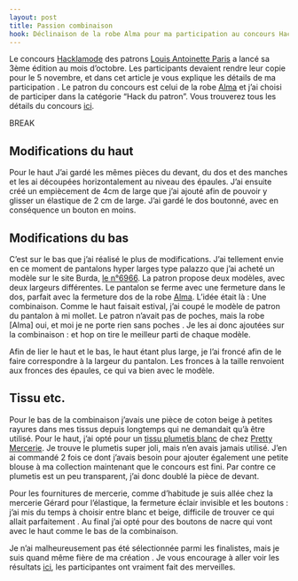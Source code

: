 ```yaml
---
layout: post
title: Passion combinaison
hook: Déclinaison de la robe Alma pour ma participation au concours Hacklamode
---
```


Le concours [Hacklamode][1] des patrons [Louis Antoinette Paris][2] a lancé sa 3ème édition au mois d’octobre. Les participants devaient rendre leur copie pour le 5 novembre, et dans cet article je vous explique les détails de ma participation . Le patron du concours est celui de la robe [Alma][3] et j’ai choisi de participer dans la catégorie “Hack du patron”. Vous trouverez tous les détails du concours [ici][1].

BREAK

## Modifications du haut

Pour le haut J’ai gardé les mêmes pièces du devant, du dos et des manches et les ai découpées horizontalement au niveau des épaules. J’ai ensuite créé un empiècement de 4cm de large que j’ai ajouté afin de pouvoir y glisser un élastique de 2 cm de large. J’ai gardé le dos boutonné, avec en conséquence un bouton en moins.

## Modifications du bas

C’est sur le bas que j’ai réalisé le plus de modifications. J’ai tellement envie en ce moment de pantalons hyper larges type palazzo que j’ai acheté un modèle sur le site Burda, [le n°6966][4]. La patron propose deux modèles, avec deux largeurs différentes. Le pantalon se ferme avec une fermeture dans le dos, parfait avec la fermeture dos de la robe [Alma][3]. L’idée était là : Une combinaison.
Comme le haut faisait estival, j’ai coupé le modèle de patron du pantalon à mi mollet. Le patron n’avait pas de poches, mais la robe [Alma] oui, et moi je ne porte rien sans poches . Je les ai donc ajoutées sur la combinaison : et hop on tire le meilleur parti de chaque modèle.

Afin de lier le haut et le bas, le haut étant plus large, je l’ai froncé afin de le faire correspondre à la largeur du pantalon. Les fronces à la taille renvoient aux fronces des épaules, ce qui va bien avec le modèle.


## Tissu etc.

Pour le bas  de la combinaison j’avais une pièce de coton beige à petites rayures dans mes tissus depuis longtemps qui ne demandait qu’à être utilisé. Pour le haut, j’ai opté pour un [tissu plumetis blanc][5] de chez [Pretty Mercerie][6]. Je trouve le plumetis super joli, mais n’en avais jamais utilisé. J’en ai commandé 2 fois ce dont j’avais besoin pour ajouter également une petite blouse à ma collection maintenant que le concours est fini. Par contre ce plumetis est un peu transparent, j’ai donc doublé la pièce de devant.

Pour les fournitures de mercerie, comme d’habitude je suis allée chez la mercerie Gérard pour l’élastique, la fermeture éclair invisible et les boutons : j’ai mis du temps à choisir entre blanc et beige, difficile de trouver ce qui allait parfaitement . Au final j’ai opté pour des boutons de nacre qui vont avec le haut comme le bas de la combinaison.

Je n’ai malheureusement pas été sélectionnée parmi les finalistes, mais je suis quand même fière de ma création . Je vous encourage à aller voir les résultats [ici][7], les participantes ont vraiment fait des merveilles.


[1]:	https://www.louisantoinette.com/hacklamode.html
[2]:	https://www.louisantoinette.com/
[3]:	https://www.louisantoinette.com/patrons/robes-2/robe-alma-patron-1-html.html
[4]: 	http://amzn.to/2jmLW73
[5]:	https://prettymercerie.com/plumetis/4182-tissu-coton-plumetis-blanc.html
[6]:	https://prettymercerie.com/
[7]:	https://www.facebook.com/LouisAntoinetteParis/





